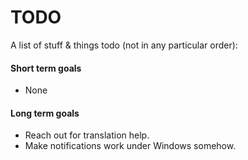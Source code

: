 # TODO

A list of stuff & things todo (not in any particular order):

#### Short term goals

* None

#### Long term goals

* Reach out for translation help.
* Make notifications work under Windows somehow.
